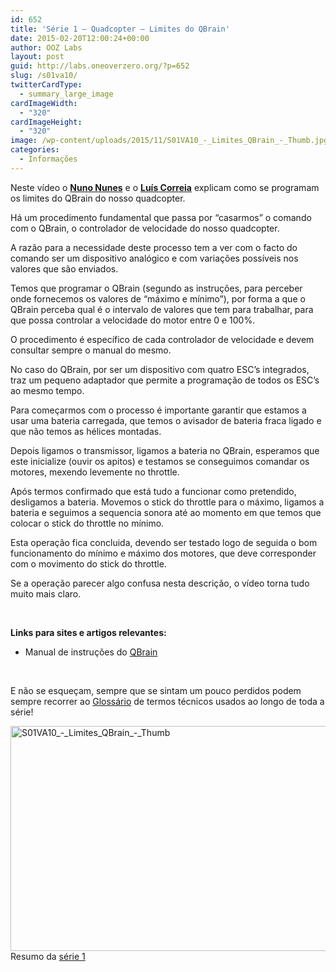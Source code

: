 ```yaml
---
id: 652
title: 'Série 1 — Quadcopter — Limites do QBrain'
date: 2015-02-20T12:00:24+00:00
author: OOZ Labs
layout: post
guid: http://labs.oneoverzero.org/?p=652
slug: /s01va10/
twitterCardType:
  - summary_large_image
cardImageWidth:
  - "320"
cardImageHeight:
  - "320"
image: /wp-content/uploads/2015/11/S01VA10_-_Limites_QBrain_-_Thumb.jpg
categories:
  - Informações
---
```

Neste vídeo o [**Nuno Nunes**](http://labs.oneoverzero.org/equipa/nuno-nunes/ "Nuno Nunes") e o [**Luís Correia**](http://labs.oneoverzero.org/equipa/luis-correia/ "Luís Correia") explicam como se programam os limites do QBrain do nosso quadcopter.

<p style="text-align: center;">
</p>

Há um procedimento fundamental que passa por &#8220;casarmos&#8221; o comando com o QBrain, o controlador de velocidade do nosso quadcopter.

A razão para a necessidade deste processo tem a ver com o facto do comando ser um dispositivo analógico e com variações possíveis nos valores que são enviados.

Temos que programar o QBrain (segundo as instruções, para perceber onde fornecemos os valores de &#8220;máximo e mínimo&#8221;), por forma a que o QBrain perceba qual é o intervalo de valores que tem para trabalhar, para que possa controlar a velocidade do motor entre 0 e 100%.

O procedimento é específico de cada controlador de velocidade e devem consultar sempre o manual do mesmo.

No caso do QBrain, por ser um dispositivo com quatro ESC&#8217;s integrados, traz um pequeno adaptador que permite a programação de todos os ESC&#8217;s ao mesmo tempo.

Para começarmos com o processo é importante garantir que estamos a usar uma bateria carregada, que temos o avisador de bateria fraca ligado e que não temos as hélices montadas.

Depois ligamos o transmissor, ligamos a bateria no QBrain, esperamos que este inicialize (ouvir os apitos) e testamos se conseguimos comandar os motores, mexendo levemente no throttle.

Após termos confirmado que está tudo a funcionar como pretendido, desligamos a bateria. Movemos o stick do throttle para o máximo, ligamos a bateria e seguimos a sequencia sonora até ao momento em que temos que colocar o stick do throttle no mínimo.

Esta operação fica concluida, devendo ser testado logo de seguida o bom funcionamento do mínimo e máximo dos motores, que deve corresponder com o movimento do stick do throttle.

Se a operação parecer algo confusa nesta descrição, o vídeo torna tudo muito mais claro.

&nbsp;

**Links para sites e artigos relevantes:**

  * Manual de instruções do <a title="Manual QBrain" href="http://www.hobbyking.com/hobbyking/store/uploads/934316348X1085196X31.pdf" target="_blank">QBrain</a>

&nbsp;

E não se esqueçam, sempre que se sintam um pouco perdidos podem sempre recorrer ao [Glossário](http://labs.oneoverzero.org/s01-glossary/ "Glossário") de termos técnicos usados ao longo de toda a série!

[<img class="aligncenter size-large wp-image-257" src="http://labs.oneoverzero.org/wp-content/uploads/2015/11/S01VA10_-_Limites_QBrain_-_Thumb-1024x576.jpg" alt="S01VA10_-_Limites_QBrain_-_Thumb" width="640" height="360" srcset="http://labs.oneoverzero.org/wp-content/uploads/2015/11/S01VA10_-_Limites_QBrain_-_Thumb-1024x576.jpg 1024w, http://labs.oneoverzero.org/wp-content/uploads/2015/11/S01VA10_-_Limites_QBrain_-_Thumb-300x169.jpg 300w, http://labs.oneoverzero.org/wp-content/uploads/2015/11/S01VA10_-_Limites_QBrain_-_Thumb-267x150.jpg 267w, http://labs.oneoverzero.org/wp-content/uploads/2015/11/S01VA10_-_Limites_QBrain_-_Thumb.jpg 1280w" sizes="(max-width: 640px) 100vw, 640px" />](http://labs.oneoverzero.org/wp-content/uploads/2015/11/S01VA10_-_Limites_QBrain_-_Thumb.jpg)Resumo da [série 1](http://labs.oneoverzero.org/series/serie-1/ "Resumo da série 1")